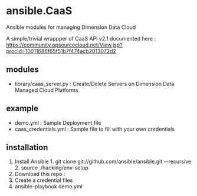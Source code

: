 # ansible.CaaS
Ansible modules for managing Dimension Data Cloud

A simple/trivial wrappper of CaaS API v2.1 documented here : https://community.opsourcecloud.net/View.jsp?procId=10011686f65f51b7f474acb2013072d2

## modules
  * library/caas_server.py : Create/Delete Servers on Dimension Data Managed Cloud Platforms

## example
  * demo.yml : Sample Deployment file
  * caas_credentials.yml : Sample file to fill with your own credentials

## installation
  1. Install Ansible
    1. git clone git://github.com/ansible/ansible.git --recursive
    2. source ./hacking/env-setup
  2. Download this repo : 
  2. Create a credential files
  3. ansible-playbook demo.yml
